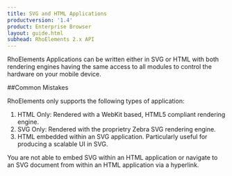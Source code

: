 ```yaml
---
title: SVG and HTML Applications
productversion: '1.4'
product: Enterprise Browser
layout: guide.html
subhead: RhoElements 2.x API
---
```

RhoElements Applications can be written either in SVG or HTML with both rendering engines having the same access to all modules to control the hardware on your mobile device.

##Common Mistakes

RhoElements only supports the following types of application:
<OL>
<LI>HTML Only: Rendered with a WebKit based, HTML5 compliant rendering engine.</LI>
<LI>SVG Only: Rendered with the proprietry Zebra SVG rendering engine.</LI>
<LI>HTML embedded within an SVG application.  Particularly useful for producing a scalable UI in SVG.</LI>
</OL>

You are not able to embed SVG within an HTML application or navigate to an SVG document from within an HTML application via a hyperlink.



